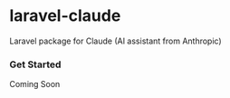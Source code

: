 # laravel-claude
Laravel package for Claude (AI assistant from Anthropic)


### Get Started

Coming Soon